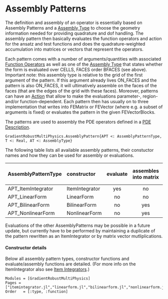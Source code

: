 
# Assembly Patterns

The definition and assembly of an operator is essentially based on Assembly Patterns and a [Assembly Type](@ref) to choose the geometry information needed for providing quadrature and dof handling. The assembly pattern then basically evaluates the function operators and action for the ansatz and test functions and does the quadrature-weighted accumulation into matrices or vectors that represent the operators.

Each pattern comes with a number of arguments/quantities with associated [Function Operators](@ref) as well as one of the [Assembly Type](@ref) that states whether the form is evaluated over CELLS, FACES order BFACES (see above). Important note: this assembly type is relative to the grid of the first argument of the pattern. If this argument already lives ON_FACES and the pattern is also ON_FACES, it will ultimatively assemble on the faces of the faces (that are the edges of the grid with these faces). Moreover, patterns can have an [Action](@ref) that allow to make the evaluations parameter-, region- and/or function-dependent. Each pattern then has usually on to three implementation that writes into FEMatrix or FEVector (where e.g. a subset of arguments is fixed) or evaluates the pattern in the given FEVectorBlocks.

The patterns are used to assembly the PDE operators defined in a [PDE Description](@ref).

```@docs
GradientRobustMultiPhysics.AssemblyPattern{APT <: AssemblyPatternType, T <: Real, AT <: AssemblyType}
```

The following table lists all available assembly patterns, their constuctor names and how they can be used for assembly or evaluations.


| AssemblyPatternType | constructor        | evaluate | assembles into matrix | assembles into vector |
| :------------------ | :----------------- | :------: | :-------------------: | :-------------------: |
| APT_ItemIntegrator  | ItemIntegrator     |    yes   |           no          |          no           |
| APT_LinearForm      | LinearForm         |     no   |           no          |         yes           |
| APT_BilinearForm    | BilinearForm       |     no   |          yes          |          no           |
| APT_NonlinearForm   | NonlinearForm      |     no   |          yes          |         yes           |

Evaluations of the other AssemblyPatterns may be possible in a future update, but currently have to be performed by maintaining a duplicate of the pattern rewritten as an ItemIntegrator or by matrix vector mutliplications.


#### Constructor details

Below all assembly pattern types, constructor functions and evaluate/assembly functions are detailed. (For more info on the ItemIntegrator also see [Item Integrators](@ref).)

```@autodocs
Modules = [GradientRobustMultiPhysics]
Pages = ["itemintegrator.jl","linearform.jl","bilinearform.jl","nonlinearform.jl"]
Order   = [:type, :function]
```


